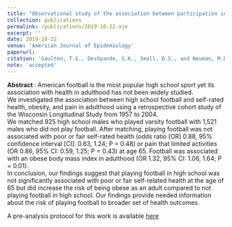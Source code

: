```yaml
---
title: "Observational study of the association between participation in high school football and self-rated health, obesity, and pain in adulthood"
collection: publications
permalink: /publications/2019-10-22-aje
excerpt: ''
date: 2019-10-22
venue: 'American Journal of Epidemiology'
paperurl: 
citation: 'Gaulton, T.G., Deshpande, S.K., Small, D.S., and Neuman, M.D. (2019). &quot;Observational study of the association between participation in high school football and self-rated health, obesity, and pain in adulthood.&quot; <i> American Journal of Epidemiology</i>. (accepted)'
note: 'accepted'
---
```


<b> Abstract </b>:
American football is the most popular high school sport yet its association with health in adulthood has not been widely studied.  
We investigated the association between high school football and self-rated health, obesity, and pain in adulthood using a retrospective cohort study of the Wisconsin Longitudinal Study from 1957 to 2004.  
We matched 925 high school males who played varsity football with 1,521 males who did not play football. 
After matching, playing football was not associated with poor or fair self-rated health (odds ratio [OR] 0.88, 95% confidence interval [CI]: 0.63, 1.24; P = 0.48) or pain that limited activities (OR 0.86, 95% CI: 0.59, 1.25; P = 0.43) at age 65. 
Football was associated with an obese body mass index in adulthood (OR 1.32, 95% CI: 1.06, 1.64; P = 0.01).  
In conclusion, our findings suggest that playing football in high school was not significantly associated with poor or fair self-related health at the age of 65 but did increase the risk of being obese as an adult compared to not playing football in high school. 
Our findings provide needed information about the risk of playing football to broader set of health outcomes. 


A pre-analysis protocol for this work is available [here](https://arxiv.org/abs/1902.10106)

